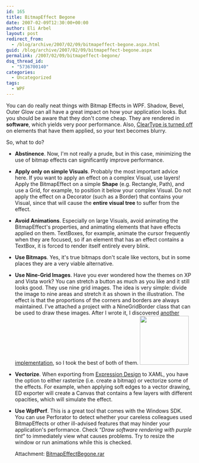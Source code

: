 ```yaml
---
id: 165
title: BitmapEffect Begone
date: 2007-02-09T12:30:00+00:00
author: Eli Arbel
layout: post
redirect_from:
  - /blog/archive/2007/02/09/bitmapeffect-begone.aspx.html
guid: /blog/archive/2007/02/09/bitmapeffect-begone.aspx
permalink: /2007/02/09/bitmapeffect-begone/
dsq_thread_id:
  - "5736700140"
categories:
  - Uncategorized
tags:
  - WPF
---
```

You can do really neat things with Bitmap Effects in WPF. Shadow, Bevel, Outer Glow can all have a great impact on how your application looks. But you should be aware that they don't come cheap. They are rendered in **software**, which yields very poor performance. Also, [ClearType is turned off](https://arbel.net/blog/archive/2007/02/02/give-me-back-my-cleartype.aspx) on elements that have them applied, so your text&nbsp;becomes blurry.

<!--more-->

So, what to do?

* **Abstinence**. Now, I'm not really a prude, but in this case, minimizing the use of bitmap effects can significantly improve performance. 
* **Apply only on simple Visuals**.&nbsp;Probably the most important advice here.&nbsp;If you want to apply an effect on a complex Visual, use layers! Apply the BitmapEffect on a simple **Shape** (e.g. Rectangle, Path), and use a Grid, for example, to position it below your complex Visual. Do not apply the effect on a Decorator (such as a Border) that contains your Visual, since that will cause the **entire visual tree** to suffer from the effect. 
* **Avoid Animations**. Especially on large Visuals, avoid animating the BitmapEffect's properties, and animating elements that have effects applied on them. TextBoxes, for example, animate the cursor frequently when they are focused, so if an element that has an effect contains a TextBox, it is forced to render itself entirely every blink. 
* **Use Bitmaps**. Yes, it's true&nbsp;bitmaps don't scale like vectors, but in some places they are a very viable alternative. 
* **Use Nine-Grid Images**. Have you ever wondered how the themes on XP and Vista work? You can stretch a button as much as you like and it still looks good. They use nine grid images. The idea is very simple: divide the image to nine areas and stretch it as shown in the illustration. The effect is that the proportions of the corners&nbsp;and borders&nbsp;are always maintained. I've attached a project with a NineGridBorder class that can be used to draw these images. After I wrote it, I discovered [another implementation](http://wpf.netfx3.com/files/folders/code_snippets/entry7532.aspx), so I took the best of both of them.
     <img style="width: 132px; height: 132px;" src="https://arbel.net/attachments/Images/1955.shadow.png" />
    
* **Vectorize**. When exporting from [Expression Design](http://www.microsoft.com/products/expression/en/Expression-Design/) to XAML, you have the option to either rasterize (i.e. create a bitmap) or vectorize some of the effects. For example, when applying soft edges to a vector drawing, ED exporter will create a Canvas that contains a few layers with different opacities, which will simulate the effect. 
* **Use WpfPerf**. This is a great tool that comes with the Windows SDK. You can use Perforator to detect whether your careless colleagues used BitmapEffects or other ill-advised features that may&nbsp;hinder your application's performance. Check &#8220;_Draw software rendering with purple tint_&#8221; to immediately view what causes problems. Try to resize the window or run animations while this is checked. 
    
    Attachment: [BitmapEffectBegone.rar](https://arbel.net/attachments/BitmapEffectBegone.rar)